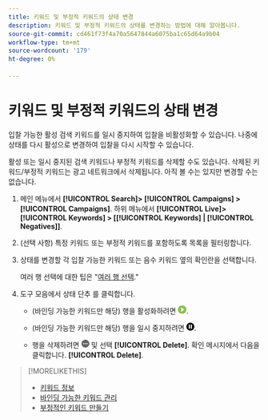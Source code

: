 ```yaml
---
title: 키워드 및 부정적 키워드의 상태 변경
description: 키워드 및 부정적 키워드의 상태를 변경하는 방법에 대해 알아봅니다.
source-git-commit: cd461f73f4a70a5647844a6075ba1c65d64a9b04
workflow-type: tm+mt
source-wordcount: '179'
ht-degree: 0%

---
```


# 키워드 및 부정적 키워드의 상태 변경

입찰 가능한 활성 검색 키워드를 일시 중지하여 입찰을 비활성화할 수 있습니다. 나중에 상태를 다시 활성으로 변경하여 입찰을 다시 시작할 수 있습니다.

활성 또는 일시 중지된 검색 키워드나 부정적 키워드를 삭제할 수도 있습니다. 삭제된 키워드/부정적 키워드는 광고 네트워크에서 삭제됩니다. 아직 볼 수는 있지만 변경할 수는 없습니다.

1. 메인 메뉴에서 **[!UICONTROL Search]> [!UICONTROL Campaigns] >[!UICONTROL Campaigns]**. 하위 메뉴에서 **[!UICONTROL Live]> [!UICONTROL Keywords] > \[[!UICONTROL Keywords] \| [!UICONTROL Negatives]\]**.

1. (선택 사항) 특정 키워드 또는 부정적 키워드를 포함하도록 목록을 필터링합니다.

1. 상태를 변경할 각 입찰 가능한 키워드 또는 음수 키워드 옆의 확인란을 선택합니다.

   여러 행 선택에 대한 팁은 &quot;[여러 행 선택](/help/search-social-commerce/common-tasks/navigation-editing-selection/multiple-rows-select.md).&quot;

1. 도구 모음에서 상태 단추 를 클릭합니다.

   * (바인딩 가능한 키워드만 해당) 행을 활성화하려면 ![활성화](/help/search-social-commerce/assets/activate.png "활성화").

   * (바인딩 가능한 키워드만 해당) 행을 일시 중지하려면 ![일시 중지](/help/search-social-commerce/assets/pause.png "일시 중지").

   * 행을 삭제하려면 ![자세히](/help/search-social-commerce/assets/more.png "자세히") 및 선택 **[!UICONTROL Delete]**. 확인 메시지에서 다음을 클릭합니다. **[!UICONTROL Delete]**.

>[!MORELIKETHIS]
>
>* [키워드 정보](keyword-about.md)
>* [바인딩 가능한 키워드 관리](keyword-manage.md)
>* [부정적인 키워드 만들기](keyword-negative-create.md)

